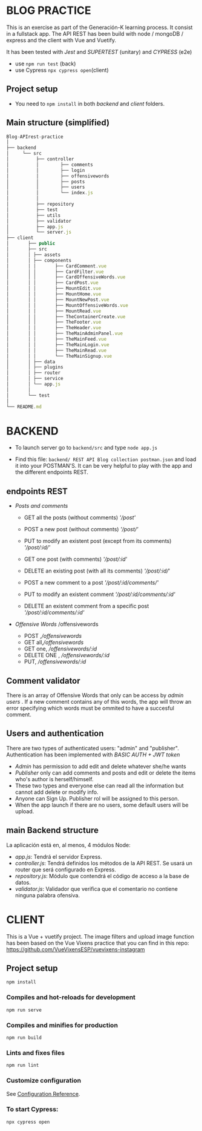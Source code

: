 # BLOG PRACTICE

This is an exercise as part of the Generación-K learning process.
It consist in a fullstack app. The API REST has been build with node / mongoDB / express and the client with Vue and Vuetify.

It has been tested with *Jest* and *SUPERTEST* (unitary) and *CYPRESS* (e2e)
- use `npm run test` (back) 
- use Cypress `npx cypress open`(client)

## Project setup

- You need to `npm install` in both *backend* and *client* folders.

 ## Main structure (simplified)
 
 ```js
Blog-APIrest-practice 
│
├── backend
│     └── src                            
│          ├── controller
│          │        ├── comments
│          │        ├── login
│          │        ├── offensivewords
│          │        ├── posts
│          │        ├── users
│          │        └── index.js
│          │
│          ├── repository 
│          ├── test
│          ├── utils 
│          ├── validator
│          ├── app.js
│          └── server.js
├── client
│       ├── public 
│       ├── src  
│       │ ├── assets 
│       │ ├── components 
│       │ │       ├── CardComment.vue
│       │ │       ├── CardFilter.vue
│       │ │       ├── CardOffensiveWords.vue
│       │ │       ├── CardPost.vue
│       │ │       ├── MountEdit.vue
│       │ │       ├── MountHome.vue
│       │ │       ├── MountNewPost.vue
│       │ │       ├── MountOffensiveWords.vue
│       │ │       ├── MountRead.vue
│       │ │       ├── TheContainerCreate.vue
│       │ │       ├── TheFooter.vue
│       │ │       ├── TheHeader.vue
│       │ │       ├── TheMainAdminPanel.vue
│       │ │       ├── TheMainFeed.vue
│       │ │       ├── TheMainLogin.vue
│       │ │       ├── TheMainRead.vue
│       │ │       └── TheMainSignup.vue
│       │ ├── data
│       │ ├── plugins
│       │ ├── router
│       │ ├── service
│       │ └── app.js
│       │
│       └── test
│
└── README.md
```

# BACKEND

- To launch server go to `backend/src` and type `node app.js`

- Find this file: `backend/ REST API Blog collection postman.json` and load it into your POSTMAN'S. It can be very helpful to play with the app and the different endpoints REST.

## endpoints REST

- *Posts and comments*

    - GET all the posts (without comments)
    *'/post'*

    - POST a new post (without comments)
    *'/post/'* 

    - PUT to modify an existent post (except from its comments)
    *'/post/:id/'*

    - GET one post (with comments)
    *'/post/:id'*

    - DELETE an existing post (with all its comments)
    *'/post/:id/*'

    - POST a new comment to a post
    *'/post/:id/comments/'*

    - PUT to modify an existent comment
    *'/post/:id/comments/:id'*

    - DELETE an existent comment from a specific post
    *'/post/:id/comments/:id'*

- *Offensive Words*
    /offensivewords    
    - POST ,*/offensivewords*
    - GET all,*/offensivewords*
    - GET one, */offensivewords/:id*
    - DELETE ONE , */offensivewords/:id*
    - PUT, */offensivewords/:id*

## Comment validator

  There is an array of Offensive Words that only can be access by *admin users* . If a new comment contains any of this words, the app will throw an error specifying which words must be ommited to have a succesful comment.

## Users and authentication

 There are two types of authenticated users: "admin" and "publisher". Authentication has been implemented with *BASIC AUTH + JWT token*
 - *Admin* has permission to add edit and delete whatever she/he wants
 - *Publisher* only can add comments and posts and edit or delete the items who's author is herself/himself.
 - These two types and everyone else can read all the information but cannot add delete or modify info.
 - Anyone can Sign Up. Publisher rol will be assigned to this person.
 - When the app launch if there are no users, some default users will be upload.
 

## main Backend structure
La aplicación está en, al menos, 4 módulos Node: 
- *app.js*: Tendrá el servidor Express. 
- *controller.js*: Tendrá definidos los métodos de la API REST. Se usará un router que será configurado en Express.
- *repository.js*: Módulo que contendrá el código de acceso a la base de datos.
- *validator.js*: Validador que verifica que el comentario no contiene ninguna palabra ofensiva.


# CLIENT
This is a Vue + vuetify project. 
The image filters and upload image function has been based on the Vue Vixens practice that you can find in this repo: 
https://github.com/VueVixensESP/vuevixens-instagram

## Project setup
```
npm install
```

### Compiles and hot-reloads for development
```
npm run serve
```

### Compiles and minifies for production
```
npm run build
```

### Lints and fixes files
```
npm run lint
```

### Customize configuration

See [Configuration Reference](https://cli.vuejs.org/config/).

### To start Cypress:
`npx cypress open`
